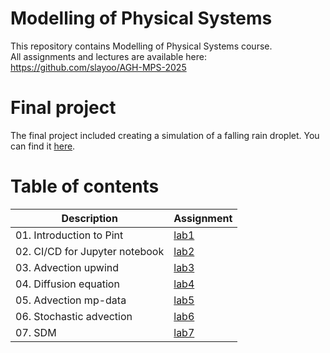 # Modelling of Physical Systems
This repository contains Modelling of Physical Systems course.  
All assignments and lectures are available here: 
https://github.com/slayoo/AGH-MPS-2025

# Final project 
The final project included creating a simulation of a falling rain droplet. You can find it [here](https://github.com/open-atmos/PySDM/pull/1648).

# Table of contents

| Description   | Assignment |
| ------------- | ------------- |
| 01. Introduction to Pint | [lab1](/lab1-pint/) |
| 02. CI/CD for Jupyter notebook| [lab2](/lab2-cicd/) |
| 03. Advection upwind | [lab3](/lab3-advection-upwind/) |
| 04. Diffusion equation | [lab4](/lab4-diffusion-eq/) |
| 05. Advection mp-data | [lab5](/lab5-advection-mpdata/) |
| 06. Stochastic advection | [lab6](/lab6-stochastic-adv/) |
| 07. SDM | [lab7](/lab7-sdm/) |

